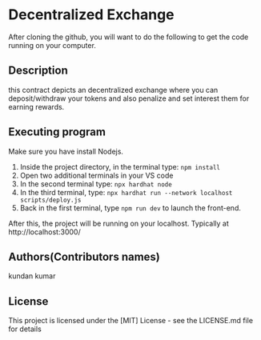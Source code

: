 # Decentralized Exchange

After cloning the github, you will want to do the following to get the code running on your computer.

## Description

this contract depicts an decentralized exchange where you can deposit/withdraw your tokens and also penalize and set interest them for earning rewards. 

## Executing program

Make sure you have install Nodejs.
1. Inside the project directory, in the terminal type: `npm install`
2. Open two additional terminals in your VS code
3. In the second terminal type: `npx hardhat node`
4. In the third terminal, type: `npx hardhat run --network localhost scripts/deploy.js`
5. Back in the first terminal, type `npm run dev` to launch the front-end.

After this, the project will be running on your localhost. 
Typically at http://localhost:3000/

## Authors(Contributors names)

kundan kumar

## License

This project is licensed under the [MIT] License - see the LICENSE.md file for details
